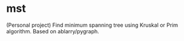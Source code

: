 # mst
(Personal project) Find minimum spanning tree using Kruskal or Prim algorithm. Based on ablarry/pygraph.
